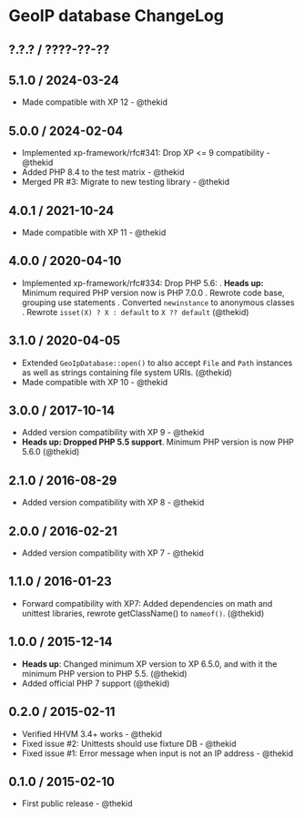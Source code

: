GeoIP database ChangeLog
========================

## ?.?.? / ????-??-??

## 5.1.0 / 2024-03-24

* Made compatible with XP 12 - @thekid

## 5.0.0 / 2024-02-04

* Implemented xp-framework/rfc#341: Drop XP <= 9 compatibility - @thekid
* Added PHP 8.4 to the test matrix - @thekid
* Merged PR #3: Migrate to new testing library - @thekid

## 4.0.1 / 2021-10-24

* Made compatible with XP 11 - @thekid

## 4.0.0 / 2020-04-10

* Implemented xp-framework/rfc#334: Drop PHP 5.6:
  . **Heads up:** Minimum required PHP version now is PHP 7.0.0
  . Rewrote code base, grouping use statements
  . Converted `newinstance` to anonymous classes
  . Rewrote `isset(X) ? X : default` to `X ?? default`
  (@thekid)

## 3.1.0 / 2020-04-05

* Extended `GeoIpDatabase::open()` to also accept `File` and `Path` instances
  as well as strings containing file system URIs.
  (@thekid)
* Made compatible with XP 10 - @thekid

## 3.0.0 / 2017-10-14

* Added version compatibility with XP 9 - @thekid
* **Heads up: Dropped PHP 5.5 support**. Minimum PHP version is now PHP 5.6.0
  (@thekid)

## 2.1.0 / 2016-08-29

* Added version compatibility with XP 8 - @thekid

## 2.0.0 / 2016-02-21

* Added version compatibility with XP 7 - @thekid

## 1.1.0 / 2016-01-23

* Forward compatibility with XP7: Added dependencies on math and unittest
  libraries, rewrote getClassName() to `nameof()`.
  (@thekid)

## 1.0.0 / 2015-12-14

* **Heads up**: Changed minimum XP version to XP 6.5.0, and with it the
  minimum PHP version to PHP 5.5.
  (@thekid)
* Added official PHP 7 support
  (@thekid)

## 0.2.0 / 2015-02-11

* Verified HHVM 3.4+ works - @thekid
* Fixed issue #2: Unittests should use fixture DB - @thekid
* Fixed issue #1: Error message when input is not an IP address - @thekid

## 0.1.0 / 2015-02-10

* First public release - @thekid
